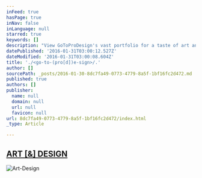 ```yaml
---
inFeed: true
hasPage: true
inNav: false
inLanguage: null
starred: true
keywords: []
description: "View GoToProDesign's vast portfolio for a taste of art and design | Feel free to browse through the pages of works | I love what I do!"
datePublished: '2016-01-31T03:00:12.527Z'
dateModified: '2016-01-31T03:00:08.604Z'
title: './<go-to-(pro[d])e-sign>/.'
author: []
sourcePath: _posts/2016-01-30-8dc7fa49-0773-4779-8a5f-1bf16fc2d472.md
published: true
authors: []
publisher:
  name: null
  domain: null
  url: null
  favicon: null
url: 8dc7fa49-0773-4779-8a5f-1bf16fc2d472/index.html
_type: Article

---
```

## [ART \[&\] DESIGN][0]
![Art-Design](https://s3-us-west-2.amazonaws.com/the-grid-img/p/194171b104e00dc09668d560a76855a69c02edf7.jpg)

[0]: https://thegrid.ai/GoToProDesign/archived-works/